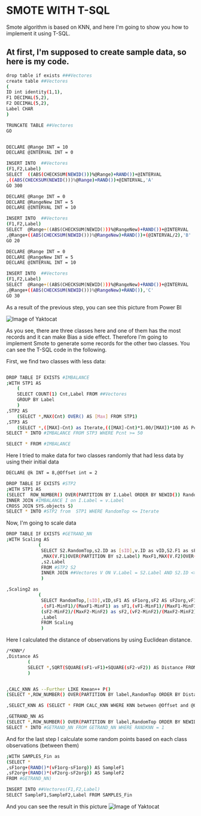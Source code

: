 # SMOTE WITH T-SQL
Smote algorithm is based on KNN, and here I'm going to show you how to implement it using T-SQL.


## At first, I'm supposed to create sample data, so here is my code.
```bash
drop table if exists ###Vectores
create table ##Vectores 
(
ID int identity(1,1),
F1 DECIMAL(5,2),
F2 DECIMAL(5,2),
Label CHAR
)

TRUNCATE TABLE ##Vectores
GO 


DECLARE @Range INT = 10
DECLARE @INTERVAL INT = 0

INSERT INTO  ##Vectores 
(F1,F2,Label)
SELECT  ((ABS(CHECKSUM(NEWID()))%@Range)+RAND())+@INTERVAL
,((ABS(CHECKSUM(NEWID()))%@Range)+RAND())+@INTERVAL,'A'
GO 300

DECLARE @Range INT = 0
DECLARE @RangeNew INT = 5
DECLARE @INTERVAL INT = 10

INSERT INTO  ##Vectores 
(F1,F2,Label)
SELECT  @Range+((ABS(CHECKSUM(NEWID()))%@RangeNew)+RAND())+@INTERVAL
,@Range+((ABS(CHECKSUM(NEWID()))%@RangeNew)+RAND())+(@INTERVAL/2),'B'
GO 20

DECLARE @Range INT = 0
DECLARE @RangeNew INT = 5
DECLARE @INTERVAL INT = 10

INSERT INTO  ##Vectores 
(F1,F2,Label)
SELECT  @Range+((ABS(CHECKSUM(NEWID()))%@RangeNew)+RAND())+@INTERVAL
,@Range+((ABS(CHECKSUM(NEWID()))%@RangeNew)+RAND()),'C'
GO 30

```

As a result of the previous step, you can see this picture from Power BI 

![Image of Yaktocat](https://github.com/HdHamid/SQL-server/blob/T-Sql-Scripts/Smote1.jpg)

As you see, there are three classes here and one of them has the most records and it can make Bias a side effect.
Therefore I'm going to implement Smote to generate some records for the other two classes. You can see the T-SQL code in the following.

First, we find two classes with less data:
```bash 

DROP TABLE IF EXISTS #IMBALANCE
;WITH STP1 AS 
	(
	SELECT COUNT(1) Cnt,Label FROM ##Vectores
	GROUP BY Label
	)
,STP2 AS 
	(SELECT *,MAX(Cnt) OVER() AS [Max] FROM STP1)
,STP3 AS 
	(SELECT *,([MAX]-Cnt) as Iterate,(([MAX]-Cnt)*1.00/[MAX])*100 AS Pcnt FROM STP2)
SELECT * INTO #IMBALANCE FROM STP3 WHERE Pcnt >= 50

SELECT * FROM #IMBALANCE

```

Here I tried to make data for two classes randomly that had less data by using their initial data
```bash
DECLARE @k INT = 8,@Offset int = 2

DROP TABLE IF EXISTS #STP2
;WITH STP1 AS 
(SELECT  ROW_NUMBER() OVER(PARTITION BY I.Label ORDER BY NEWID()) RandomTop,V.*,I.Iterate FROM ##Vectores V 
INNER JOIN #IMBALANCE I on I.Label = v.Label
CROSS JOIN SYS.objects S)
SELECT * INTO #STP2 from  STP1 WHERE RandomTop <= Iterate
```

Now, I'm going to scale data 
```bash
DROP TABLE IF EXISTS #GETRAND_NN
;WITH Scaling AS 
			(
			 SELECT S2.RandomTop,s2.ID as [sID],v.ID as vID,S2.F1 as sF1,s2.f2 as sF2,v.f1 as vF1,v.f2 as vF2
			 ,MAX(V.F1)OVER(PARTITION BY s2.Label) MaxF1,MAX(V.F2)OVER(PARTITION BY s2.Label) MaxF2,MIN(V.F1)OVER(PARTITION BY s2.Label) MinF1,MIN(V.F2)OVER(PARTITION BY s2.Label)MinF2
			 ,s2.Label
			 FROM #STP2 S2 
			 INNER JOIN ##Vectores V ON V.Label = S2.Label AND S2.ID <> V.ID
			 ) 				

,Scaling2 as 
			(
			 SELECT RandomTop,[sID],vID,sF1 AS sF1org,sF2 AS sF2org,vF1 AS vF1org,vF2 AS vF2org
			 ,(sF1-MinF1)/(MaxF1-MinF1) as sF1,(vF1-MinF1)/(MaxF1-MinF1) as vF1,
			 (sF2-MinF2)/(MaxF2-MinF2) as sF2,(vF2-MinF2)/(MaxF2-MinF2) as vF2
			 ,Label
			 FROM Scaling
			 )
``` 

Here I calculated the distance of observations by using Euclidean distance.
```bash 
/*KNN*/
,Distance AS 
		(
		SELECT *,SQRT(SQUARE(sF1-vF1)+SQUARE(sF2-vF2)) AS Distance FROM Scaling2
		)


,CALC_KNN AS --Further LIKE Kmean++ P()
(SELECT *,ROW_NUMBER() OVER(PARTITION BY label,RandomTop ORDER BY Distance Desc) AS KNN FROM Distance)

,SELECT_KNN AS (SELECT * FROM CALC_KNN WHERE KNN between @Offset and @Offset + @k)

,GETRAND_NN AS 
(SELECT *,ROW_NUMBER() OVER(PARTITION BY label,RandomTop ORDER BY NEWID()) AS RANDKNN FROM SELECT_KNN)
SELECT * INTO #GETRAND_NN FROM GETRAND_NN WHERE RANDKNN = 1
```

And for the last step I calculate some random points based on each class observations (between them)
```bash
;WITH SAMPLES_Fin as
(SELECT *
,sF1org+(RAND()*(vF1org-sF1org)) AS SampleF1
,sF2org+(RAND()*(vF2org-sF2org)) AS SampleF2
FROM #GETRAND_NN)

INSERT INTO ##Vectores(F1,F2,Label)
SELECT SampleF1,SampleF2,Label FROM SAMPLES_Fin

```
And you can see the result in this picture 
![Image of Yaktocat](https://github.com/HdHamid/SQL-server/blob/T-Sql-Scripts/Smote2.jpg)
